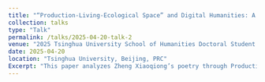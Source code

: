 ```yaml
---
title: "“Production-Living-Ecological Space” and Digital Humanities: A Visualization Study of Zheng Xiaoqiong's Poetry（“三生空间”与数字人文：郑小琼诗歌的可视化研究）"
collection: talks
type: "Talk"
permalink: /talks/2025-04-20-talk-2
venue: "2025 Tsinghua University School of Humanities Doctoral Student Forum"
date: 2025-04-20
location: "Tsinghua University, Beijing, PRC"
Excerpt: "This paper analyzes Zheng Xiaoqiong’s poetry through Production-Living-Ecological Space theory and digital humanities tools (QGIS, Python), revealing triadic structural tensions in industrialization,including capital’s disciplinary power, marginalized resistance ethics, and ecological utopianism."
---
```





